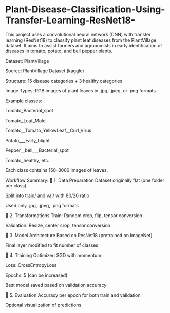 # Plant-Disease-Classification-Using-Transfer-Learning-ResNet18-
This project uses a convolutional neural network (CNN) with transfer learning (ResNet18) to classify plant leaf diseases from the PlantVillage dataset. It aims to assist farmers and agronomists in early identification of diseases in tomato, potato, and bell pepper plants.


Dataset: PlantVillage

Source: PlantVillage Dataset (kaggle)

Structure: 15 disease categories + 3 healthy categories

Image Types: RGB images of plant leaves in .jpg, .jpeg, or .png formats.


Example classes:

Tomato_Bacterial_spot

Tomato_Leaf_Mold

Tomato__Tomato_YellowLeaf__Curl_Virus

Potato___Early_blight

Pepper__bell___Bacterial_spot

Tomato_healthy, etc.

Each class contains 150–3000 images of leaves.



Workflow Summary:
🔹 1. Data Preparation
Dataset originally flat (one folder per class)

Split into train/ and val/ with 80/20 ratio

Used only .jpg, .jpeg, .png formats

🔹 2. Transformations
Train: Random crop, flip, tensor conversion

Validation: Resize, center crop, tensor conversion

🔹 3. Model Architecture
Based on ResNet18 (pretrained on ImageNet)

Final layer modified to fit number of classes

🔹 4. Training
Optimizer: SGD with momentum

Loss: CrossEntropyLoss

Epochs: 5 (can be increased)

Best model saved based on validation accuracy

🔹 5. Evaluation
Accuracy per epoch for both train and validation

Optional visualization of predictions



